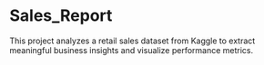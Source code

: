 # Sales_Report
This project analyzes a retail sales dataset from Kaggle to extract meaningful business insights and visualize performance metrics.
